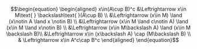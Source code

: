  $$\begin{equation}
\begin{aligned}
x\in(A\cup B)^c &\Leftrightarrow x\in M\text{ } \backslash\text{ }(A\cup B) \\  
&\Leftrightarrow (x\in M) \land (x\notin A \land x \notin B) \\
&\Leftrightarrow (x\in M \land c\notin A) \land (x\in M \land x\notin B) \\
&\Leftrightarrow (x\in M\backslash A) \land (x\in M \backslash B)\\
&\Leftrightarrow x\in (x\backslash A) \cap (M\backslash B) \\
& \Leftrightarrow x\in A^c\cap B^c
\end{aligned}
\end{equation}$$